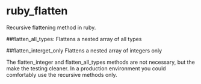 # ruby_flatten

Recursive flattening method in ruby.

##flatten_all_types:
Flattens a nested array of all types

##flatten_interget_only
Flattens a nested array of integers only

The flatten_integer and flatten_all_types methods are not necessary, but the make the testing cleaner. In a production environment you could comfortably use the recursive methods only. 